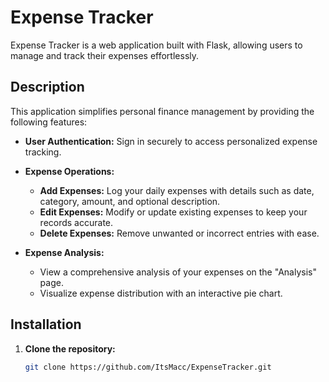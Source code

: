 # Expense Tracker

Expense Tracker is a web application built with Flask, allowing users to manage and track their expenses effortlessly.

## Description

This application simplifies personal finance management by providing the following features:

- **User Authentication:** Sign in securely to access personalized expense tracking.

- **Expense Operations:**
  - **Add Expenses:** Log your daily expenses with details such as date, category, amount, and optional description.
  - **Edit Expenses:** Modify or update existing expenses to keep your records accurate.
  - **Delete Expenses:** Remove unwanted or incorrect entries with ease.

- **Expense Analysis:**
  - View a comprehensive analysis of your expenses on the "Analysis" page.
  - Visualize expense distribution with an interactive pie chart.

## Installation

1. **Clone the repository:**
   ```bash
   git clone https://github.com/ItsMacc/ExpenseTracker.git
   
